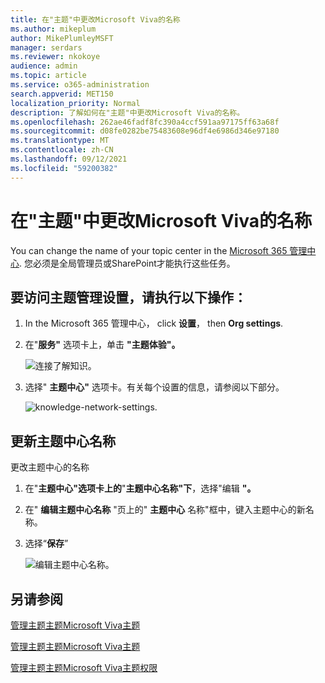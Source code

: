 ```yaml
---
title: 在"主题"中更改Microsoft Viva的名称
ms.author: mikeplum
author: MikePlumleyMSFT
manager: serdars
ms.reviewer: nkokoye
audience: admin
ms.topic: article
ms.service: o365-administration
search.appverid: MET150
localization_priority: Normal
description: 了解如何在"主题"中更改Microsoft Viva的名称。
ms.openlocfilehash: 262ae46fadf8fc390a4ccf591aa97175ff63a68f
ms.sourcegitcommit: d08fe0282be75483608e96df4e6986d346e97180
ms.translationtype: MT
ms.contentlocale: zh-CN
ms.lasthandoff: 09/12/2021
ms.locfileid: "59200382"
---
```

# <a name="change-the-name-of-the-topic-center-in-microsoft-viva-topics"></a>在"主题"中更改Microsoft Viva的名称

You can change the name of your topic center in the [Microsoft 365 管理中心](https://admin.microsoft.com). 您必须是全局管理员或SharePoint才能执行这些任务。

## <a name="to-access-topics-management-settings"></a>要访问主题管理设置，请执行以下操作：

1. In the Microsoft 365 管理中心， click **设置**， then **Org settings**.
2. 在"**服务"** 选项卡上，单击 **"主题体验"。**

    ![连接了解知识。](../media/admin-org-knowledge-options-completed.png) 

3. 选择" **主题中心"** 选项卡。有关每个设置的信息，请参阅以下部分。

    ![knowledge-network-settings.](../media/knowledge-network-settings-topic-center.png) 

##  <a name="update-your-topic-center-name"></a>更新主题中心名称

更改主题中心的名称

1. 在"**主题中心"选项卡上的**"**主题中心名称"下**，选择"编辑 **"。**
2. 在" **编辑主题中心名称** "页上的" **主题中心** 名称"框中，键入主题中心的新名称。
3. 选择“**保存**”

    ![编辑主题中心名称。](../media/manage-topic-center-name.png)  

## <a name="see-also"></a>另请参阅

[管理主题主题Microsoft Viva主题](topic-experiences-discovery.md)

[管理主题主题Microsoft Viva主题](topic-experiences-knowledge-rules.md)

[管理主题主题Microsoft Viva主题权限](topic-experiences-user-permissions.md)
